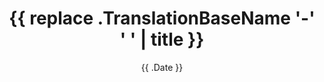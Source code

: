 ---
title: "{{ replace .TranslationBaseName '-' ' ' | title }}"
# -- predefined URL
# slug: 
# -- for posts in menubar, use this (shorter) title
# menutitle: 
description: 
# --- Italic subheading
# lead: 
thumbnail: ""
date: "{{ .Date }}"
categories:
  - ""
tags:
  - ""
authorbox: false
sidebar: true
pager: false
#menu: main
#weight: 10
# --- must be in the leaf bundle folder or static
#thumbnail: ""
---